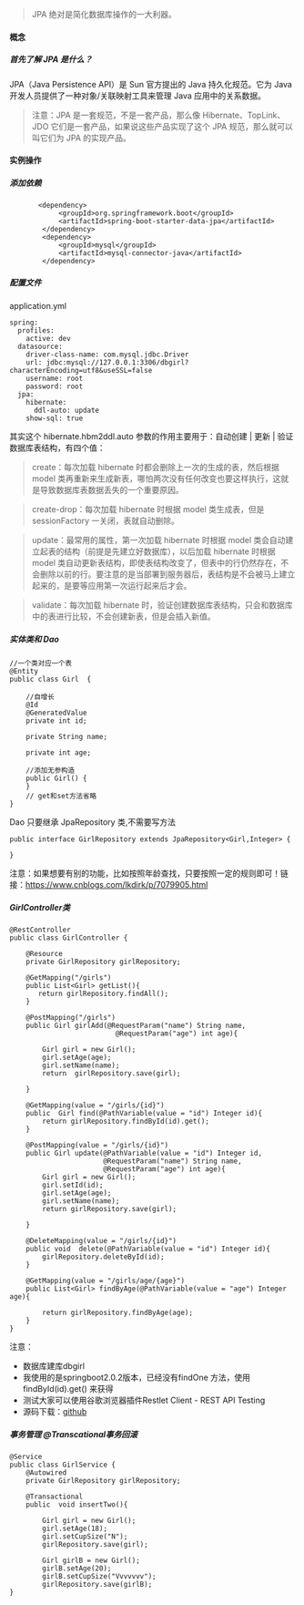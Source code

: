 ﻿
> JPA 绝对是简化数据库操作的一大利器。

#### 概念
##### 首先了解 JPA 是什么？

JPA（Java Persistence API）是 Sun 官方提出的 Java 持久化规范。它为 Java 开发人员提供了一种对象/关联映射工具来管理 Java 应用中的关系数据。

> 注意：JPA 是一套规范，不是一套产品，那么像 Hibernate、TopLink、JDO 它们是一套产品，如果说这些产品实现了这个 JPA 规范，那么就可以叫它们为 JPA 的实现产品。

#### 实例操作

##### 添加依赖
```
       <dependency>
            <groupId>org.springframework.boot</groupId>
            <artifactId>spring-boot-starter-data-jpa</artifactId>
        </dependency>
        <dependency>
            <groupId>mysql</groupId>
            <artifactId>mysql-connector-java</artifactId>
        </dependency>
```

##### 配置文件
application.yml
```
spring:
  profiles:
    active: dev
  datasource:
    driver-class-name: com.mysql.jdbc.Driver
    url: jdbc:mysql://127.0.0.1:3306/dbgirl?characterEncoding=utf8&useSSL=false
    username: root
    password: root
  jpa:
    hibernate:
      ddl-auto: update
    show-sql: true
```
其实这个 hibernate.hbm2ddl.auto 参数的作用主要用于：自动创建 | 更新 | 验证数据库表结构，有四个值：

> create：每次加载 hibernate 时都会删除上一次的生成的表，然后根据 model 类再重新来生成新表，哪怕两次没有任何改变也要这样执行，这就是导致数据库表数据丢失的一个重要原因。

> create-drop：每次加载 hibernate 时根据 model 类生成表，但是 sessionFactory 一关闭，表就自动删除。

> update：最常用的属性，第一次加载 hibernate 时根据 model 类会自动建立起表的结构（前提是先建立好数据库），以后加载 hibernate 时根据 model 类自动更新表结构，即使表结构改变了，但表中的行仍然存在，不会删除以前的行。要注意的是当部署到服务器后，表结构是不会被马上建立起来的，是要等应用第一次运行起来后才会。

> validate：每次加载 hibernate 时，验证创建数据库表结构，只会和数据库中的表进行比较，不会创建新表，但是会插入新值。



##### 实体类和 Dao

```
//一个类对应一个表
@Entity
public class Girl  {

    //自增长
    @Id
    @GeneratedValue
    private int id;

    private String name;

    private int age;

	//添加无参构造
    public Girl() {
    }
	// get和set方法省略
}

```
Dao 只要继承 JpaRepository 类,不需要写方法

```
public interface GirlRepository extends JpaRepository<Girl,Integer> {
   
}
```
注意：如果想要有别的功能，比如按照年龄查找，只要按照一定的规则即可！链接：https://www.cnblogs.com/lkdirk/p/7079905.html
##### GirlController类

```
@RestController
public class GirlController {

    @Resource
    private GirlRepository girlRepository;

    @GetMapping("/girls")
    public List<Girl> getList(){
       return girlRepository.findAll();
    }

    @PostMapping("/girls")
    public Girl girlAdd(@RequestParam("name") String name,
                          @RequestParam("age") int age){

        Girl girl = new Girl();
        girl.setAge(age);
        girl.setName(name);
        return  girlRepository.save(girl);

    }

    @GetMapping(value = "/girls/{id}")
    public  Girl find(@PathVariable(value = "id") Integer id){
        return girlRepository.findById(id).get();
    }

    @PostMapping(value = "/girls/{id}")
    public Girl update(@PathVariable(value = "id") Integer id,
                       @RequestParam("name") String name,
                       @RequestParam("age") int age){
        Girl girl = new Girl();
        girl.setId(id);
        girl.setAge(age);
        girl.setName(name);
        return girlRepository.save(girl);

    }

    @DeleteMapping(value = "/girls/{id}")
    public void  delete(@PathVariable(value = "id") Integer id){
        girlRepository.deleteById(id);
    }

    @GetMapping(value = "/girls/age/{age}")
    public List<Girl> findByAge(@PathVariable(value = "age") Integer age){

        return girlRepository.findByAge(age);
    }
}

```


注意：
- 数据库建库dbgirl
- 我使用的是springboot2.0.2版本，已经没有findOne 方法，使用findById(id).get() 来获得
- 测试大家可以使用谷歌浏览器插件Restlet Client - REST API Testing
- 源码下载：[github](https://github.com/runzhenghengbin/SpringBoot)
##### 事务管理 @Transcational事务回滚

```
@Service
public class GirlService {
    @Autowired
    private GirlRepository girlRepository;

    @Transactional
    public  void insertTwo(){

        Girl girl = new Girl();
        girl.setAge(18);
        girl.setCupSize("N");
        girlRepository.save(girl);

        Girl girlB = new Girl();
        girlB.setAge(20);
        girlB.setCupSize("Vvvvvvv");
        girlRepository.save(girlB);
}
```

